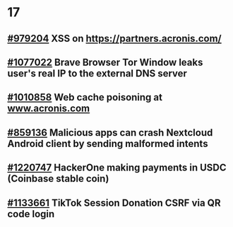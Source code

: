 # 17

## [ \#979204](https://hackerone.com/reports/979204) XSS on https://partners.acronis.com/





## [ \#1077022](https://hackerone.com/reports/1077022) Brave Browser Tor Window leaks user's real IP to the external DNS server





## [\#1010858](https://hackerone.com/reports/1010858) Web cache poisoning at www.acronis.com





## [ \#859136](https://hackerone.com/reports/859136) Malicious apps can crash Nextcloud Android client by sending malformed intents



## [ \#1220747](https://hackerone.com/reports/1220747) HackerOne making payments in USDC \(Coinbase stable coin\)





## [\#1133661](https://hackerone.com/reports/1133661) TikTok Session Donation CSRF via QR code login





## 

